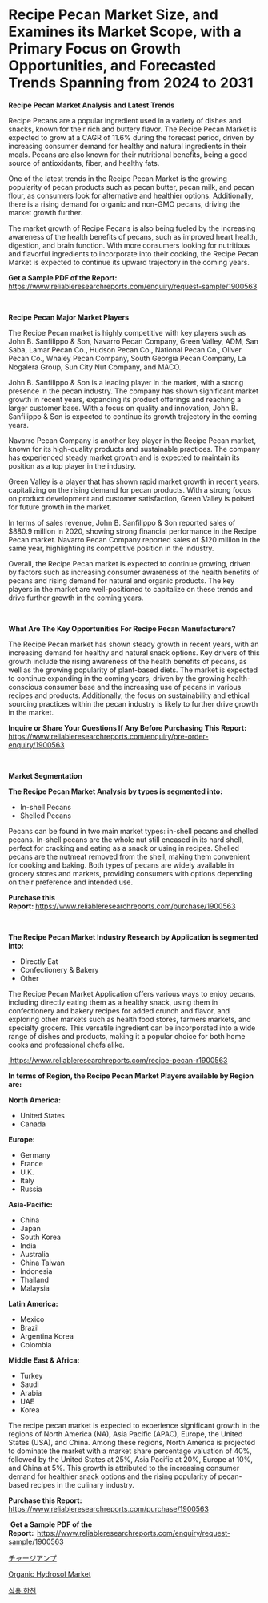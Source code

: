 <p><h1>Recipe Pecan Market Size, and Examines its Market Scope, with a Primary Focus on Growth Opportunities, and Forecasted Trends Spanning from 2024 to 2031</h1></p><p><strong>Recipe Pecan Market Analysis and Latest Trends</strong></p>
<p><p>Recipe Pecans are a popular ingredient used in a variety of dishes and snacks, known for their rich and buttery flavor. The Recipe Pecan Market is expected to grow at a CAGR of 11.6% during the forecast period, driven by increasing consumer demand for healthy and natural ingredients in their meals. Pecans are also known for their nutritional benefits, being a good source of antioxidants, fiber, and healthy fats.</p><p>One of the latest trends in the Recipe Pecan Market is the growing popularity of pecan products such as pecan butter, pecan milk, and pecan flour, as consumers look for alternative and healthier options. Additionally, there is a rising demand for organic and non-GMO pecans, driving the market growth further.</p><p>The market growth of Recipe Pecans is also being fueled by the increasing awareness of the health benefits of pecans, such as improved heart health, digestion, and brain function. With more consumers looking for nutritious and flavorful ingredients to incorporate into their cooking, the Recipe Pecan Market is expected to continue its upward trajectory in the coming years.</p></p>
<p><strong>Get a Sample PDF of the Report:&nbsp;</strong> <a href="https://www.reliableresearchreports.com/enquiry/request-sample/1900563">https://www.reliableresearchreports.com/enquiry/request-sample/1900563</a></p>
<p>&nbsp;</p>
<p><strong>Recipe Pecan Major Market Players</strong></p>
<p><p>The Recipe Pecan market is highly competitive with key players such as John B. Sanfilippo & Son, Navarro Pecan Company, Green Valley, ADM, San Saba, Lamar Pecan Co., Hudson Pecan Co., National Pecan Co., Oliver Pecan Co., Whaley Pecan Company, South Georgia Pecan Company, La Nogalera Group, Sun City Nut Company, and MACO. </p><p>John B. Sanfilippo & Son is a leading player in the market, with a strong presence in the pecan industry. The company has shown significant market growth in recent years, expanding its product offerings and reaching a larger customer base. With a focus on quality and innovation, John B. Sanfilippo & Son is expected to continue its growth trajectory in the coming years.</p><p>Navarro Pecan Company is another key player in the Recipe Pecan market, known for its high-quality products and sustainable practices. The company has experienced steady market growth and is expected to maintain its position as a top player in the industry. </p><p>Green Valley is a player that has shown rapid market growth in recent years, capitalizing on the rising demand for pecan products. With a strong focus on product development and customer satisfaction, Green Valley is poised for future growth in the market.</p><p>In terms of sales revenue, John B. Sanfilippo & Son reported sales of $880.9 million in 2020, showing strong financial performance in the Recipe Pecan market. Navarro Pecan Company reported sales of $120 million in the same year, highlighting its competitive position in the industry. </p><p>Overall, the Recipe Pecan market is expected to continue growing, driven by factors such as increasing consumer awareness of the health benefits of pecans and rising demand for natural and organic products. The key players in the market are well-positioned to capitalize on these trends and drive further growth in the coming years.</p></p>
<p>&nbsp;</p>
<p><strong>What Are The Key Opportunities For Recipe Pecan Manufacturers?</strong></p>
<p><p>The Recipe Pecan market has shown steady growth in recent years, with an increasing demand for healthy and natural snack options. Key drivers of this growth include the rising awareness of the health benefits of pecans, as well as the growing popularity of plant-based diets. The market is expected to continue expanding in the coming years, driven by the growing health-conscious consumer base and the increasing use of pecans in various recipes and products. Additionally, the focus on sustainability and ethical sourcing practices within the pecan industry is likely to further drive growth in the market.</p></p>
<p><strong>Inquire or Share Your Questions If Any Before Purchasing This Report:</strong> <a href="https://www.reliableresearchreports.com/enquiry/pre-order-enquiry/1900563">https://www.reliableresearchreports.com/enquiry/pre-order-enquiry/1900563</a></p>
<p>&nbsp;</p>
<p><strong>Market Segmentation</strong></p>
<p><strong>The Recipe Pecan Market Analysis by types is segmented into:</strong></p>
<p><ul><li>In-shell Pecans</li><li>Shelled Pecans</li></ul></p>
<p><p>Pecans can be found in two main market types: in-shell pecans and shelled pecans. In-shell pecans are the whole nut still encased in its hard shell, perfect for cracking and eating as a snack or using in recipes. Shelled pecans are the nutmeat removed from the shell, making them convenient for cooking and baking. Both types of pecans are widely available in grocery stores and markets, providing consumers with options depending on their preference and intended use.</p></p>
<p><strong>Purchase this Report:&nbsp;</strong><a href="https://www.reliableresearchreports.com/purchase/1900563">https://www.reliableresearchreports.com/purchase/1900563</a></p>
<p>&nbsp;</p>
<p><strong>The Recipe Pecan Market Industry Research by Application is segmented into:</strong></p>
<p><ul><li>Directly Eat</li><li>Confectionery & Bakery</li><li>Other</li></ul></p>
<p><p>The Recipe Pecan Market Application offers various ways to enjoy pecans, including directly eating them as a healthy snack, using them in confectionery and bakery recipes for added crunch and flavor, and exploring other markets such as health food stores, farmers markets, and specialty grocers. This versatile ingredient can be incorporated into a wide range of dishes and products, making it a popular choice for both home cooks and professional chefs alike.</p></p>
<p><a href="https://www.reliableresearchreports.com/recipe-pecan-r1900563">&nbsp;https://www.reliableresearchreports.com/recipe-pecan-r1900563</a></p>
<p><strong>In terms of Region, the Recipe Pecan Market Players available by Region are:</strong></p>
<p>
    <p> <strong> North America: </strong>
        <ul>
            <li>United States</li>
            <li>Canada</li>
        </ul>
        </p> 
    <p> <strong> Europe: </strong>
        <ul>
            <li>Germany</li>
            <li>France</li>
            <li>U.K.</li>
            <li>Italy</li>
            <li>Russia</li>
        </ul>
        </p> 
    <p> <strong> Asia-Pacific: </strong>
        <ul>
            <li>China</li>
            <li>Japan</li>
            <li>South Korea</li>
            <li>India</li>
            <li>Australia</li>
            <li>China Taiwan</li>
            <li>Indonesia</li>
            <li>Thailand</li>
            <li>Malaysia</li>
        </ul>
        </p> 
    <p> <strong> Latin America: </strong>
        <ul>
            <li>Mexico</li>
            <li>Brazil</li>
            <li>Argentina Korea</li>
            <li>Colombia</li>
        </ul>
        </p> 
    <p> <strong> Middle East & Africa: </strong>
        <ul>
            <li>Turkey</li>
            <li>Saudi</li>
            <li>Arabia</li>
            <li>UAE</li>
            <li>Korea</li>
        </ul>
    </p>
    </p>
<p><p>The recipe pecan market is expected to experience significant growth in the regions of North America (NA), Asia Pacific (APAC), Europe, the United States (USA), and China. Among these regions, North America is projected to dominate the market with a market share percentage valuation of 40%, followed by the United States at 25%, Asia Pacific at 20%, Europe at 10%, and China at 5%. This growth is attributed to the increasing consumer demand for healthier snack options and the rising popularity of pecan-based recipes in the culinary industry.</p></p>
<p><strong>Purchase this Report: </strong><a href="https://www.reliableresearchreports.com/purchase/1900563">https://www.reliableresearchreports.com/purchase/1900563</a></p>
<p>&nbsp;<strong>Get a Sample PDF of the Report:&nbsp;&nbsp;</strong><a href="https://www.reliableresearchreports.com/enquiry/request-sample/1900563">https://www.reliableresearchreports.com/enquiry/request-sample/1900563</a></p>
<p><strong></strong></p>
<p><p><a href="https://github.com/JacksonWiza1924/Market-Research-Report-List-1/blob/main/775763319001.md">チャージアンプ</a></p><p><a href="https://lydian-appliance-61d.notion.site/Organic-Hydrosol-Market-with-the-goal-of-estimating-the-market-size-and-future-growth-potential-of-v-883840b67cbe42f38c03b9a6454e8878">Organic Hydrosol Market</a></p><p><a href="https://github.com/RichardLueilwitz787/Market-Research-Report-List-1/blob/main/263964317754.md">식용 한천</a></p></p>